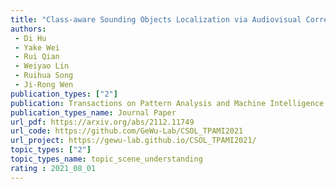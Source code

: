```yaml
---  
title: "Class-aware Sounding Objects Localization via Audiovisual Correspondence"  
authors:  
 - Di Hu
 - Yake Wei  
 - Rui Qian  
 - Weiyao Lin  
 - Ruihua Song  
 - Ji-Rong Wen   
publication_types: ["2"]  
publication: Transactions on Pattern Analysis and Machine Intelligence (TPAMI) 2021   
publication_types_name: Journal Paper  
url_pdf: https://arxiv.org/abs/2112.11749  
url_code: https://github.com/GeWu-Lab/CSOL_TPAMI2021  
url_project: https://gewu-lab.github.io/CSOL_TPAMI2021/  
topic_types: ["2"]
topic_types_name: topic_scene_understanding
rating : 2021_08_01
---  
```

